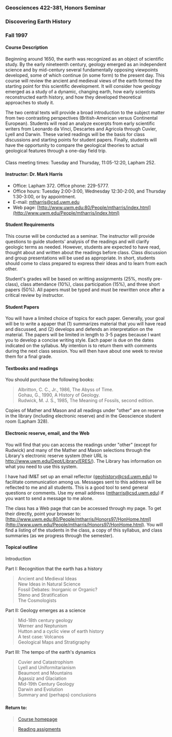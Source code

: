### Geosciences 422-381, Honors Seminar

### Discovering Earth History

### Fall 1997

#### Course Description

Beginning around 1650, the earth was recognized as an object of scientific
study. By the early nineteenth century, geology emerged as an independent
science and by mid-century several fundamentally opposing viewpoints
developed, some of which continue (in some form) to the present day. This
course will review the ancient and medieval views of the earth formed the
starting point for this scientific development. It will consider how geology
emerged as a study of a dynamic, changing earth, how early scientists
reconstructed earth history, and how they developed theoretical approaches to
study it.  
  
The two central texts will provide a broad introduction to the subject matter
from two contrasting perspectives (British-American versus Continental
European). Students will read an analyze excerpts from early scientific
writers from Leonardo da Vinci, Descartes and Agricola through Cuvier, Lyell
and Darwin. These varied readings will be the basis for class discussions and
starting points for student papers. Finally, students will have the
opportunity to compare the geological theories to actual geological features
through a one-day field trip.

####  
Class meeting times: Tuesday and Thursday, 11:05-12:20, Lapham 252.

#### Instructor: Dr. Mark Harris

  * Office: Lapham 372. Office phone: 229-5777.
  * Office hours: Tuesday 2:00-3:00, Wednesday 12:30-2:00, and Thursday 1:30-3:00, or by appointment.
  * E-mail: mtharris@csd.uwm.edu
  * Web page: [http://www.uwm.edu:80/People/mtharris/index.html](http://www.uwm.edu/People/mtharris/index.html) 

#### Student Requirements

This course will be conducted as a seminar. The instructor will provide
questions to guide students' analysis of the readings and will clarify
geologic terms as needed. However, students are expected to have read, thought
about and written about the readings before class. Class discussion and group
presentations will be used as appropriate. In short, students should come to
class prepared to express their ideas and to learn from each other.  
  
Student's grades will be based on writting assignments (25%, mostly pre-
class), class attendance (10%), class participation (15%), and three short
papers (50%). All papers must be typed and must be rewritten once after a
critical review by instructor.

#### Student Papers

You will have a limited choice of topics for each paper. Generally, your goal
will be to write a apaper that (1) summarizes material that you will have read
and discussed, and (2) develops and defends an interpretation on the material.
The papers will be limited in length to 3-5 pages because I want you to
develop a concise writing style. Each paper is due on the dates indicated on
the syllabus. My intention is to return them with comments during the next
class session. You will then have about one week to revise them for a final
grade.

#### Textbooks and readings

You should purchase the following books:

> Albritton, C. C., Jr., 1986, The Abyss of Time.  
>  Gohau, G., 1990, A History of Geology.  
>  Rudwick, M. J. S., 1985, The Meaning of Fossils, second edition.

Copies of Mather and Mason and all readings under "other" are on reserve in
the library (including electronic reserve) and in the Geoscience student room
(Lapham 328).

#### Electronic reserve, email, and the Web

You will find that you can access the readings under "other" (except for
Rudwick) and many of the Mather and Mason selections through the Library's
electronic reserve system (their URL is
<http://www.uwm.edu/Dept/Library/ERES/>). The Library has information on what
you need to use this system.  
  
I have had IM&T set up an email reflector (geohistory@csd.uwm.edu) to
facilitate communication among us. Messages sent to this address will be
reflected to me and all students. This is a good tool to send general
questions or comments. Use my email address (mtharris@csd.uwm.edu) if you want
to send a message to me alone.  
  
The class has a Web page that can be accessed through my page. To get their
directly, point your browser to:
[http://www.uwm.edu:80/People/mtharris/Honors97/HonHome.html](http://www.uwm.edu/People/mtharris/Honors97/HonHome.html).
You will find a listing of the students in the class, a copy of this syllabus,
and class summaries (as we progress through the semester).

#### Topical outline

Introduction

Part I: Recognition that the earth has a history

> Ancient and Medieval Ideas  
>  New Ideas in Natural Science  
>  Fossil Debates: Inorganic or Organic?  
>  Steno and Stratification  
>  The Cosmologists

Part II: Geology emerges as a science

> Mid-18th century geology  
>  Werner and Neptunism  
>  Hutton and a cyclic view of earth history  
>  A test case: Volcanos  
>  Geological Maps and Stratigraphy

Part III: The tempo of the earth's dynamics

> Cuvier and Catastrophism  
>  Lyell and Uniformitarianism  
>  Beaumont and Mountains  
>  Agassiz and Glaciation  
>  Mid-19th Century Geology  
>  Darwin and Evolution  
>  Summary and (perhaps) conclusions

#####  

#### Return to:

> [Course homepage](http://www.uwm.edu/People/mtharris/Honors97/HonHome.html)

>

> [Reading
assigments](http://www.uwm.edu/People/mtharris/Honors97/HonRead.html)

>

>  
>

